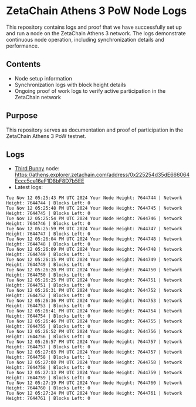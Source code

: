 # ZetaChain Athens 3 PoW Node Logs
This repository contains logs and proof that we have successfully set up and run a node on the ZetaChain Athens 3 network. The logs demonstrate continuous node operation, including synchronization details and performance.

## Contents
- Node setup information
- Synchronization logs with block height details
- Ongoing proof of work logs to verify active participation in the ZetaChain network

## Purpose
This repository serves as documentation and proof of participation in the ZetaChain Athens 3 PoW testnet.

## Logs

- [Third Bunny](https://thirdbunny.xyz/) node: https://athens.explorer.zetachain.com/address/0x225254d35dE666064Eccc5ce16eF1D8bF8D7b5EE
- Latest logs:
```
Tue Nov 12 05:25:43 PM UTC 2024 Your Node Height: 7644744 | Network Height: 7644744 | Blocks Left: 0
Tue Nov 12 05:25:48 PM UTC 2024 Your Node Height: 7644745 | Network Height: 7644745 | Blocks Left: 0
Tue Nov 12 05:25:54 PM UTC 2024 Your Node Height: 7644746 | Network Height: 7644746 | Blocks Left: 0
Tue Nov 12 05:25:59 PM UTC 2024 Your Node Height: 7644747 | Network Height: 7644747 | Blocks Left: 0
Tue Nov 12 05:26:04 PM UTC 2024 Your Node Height: 7644748 | Network Height: 7644748 | Blocks Left: 0
Tue Nov 12 05:26:09 PM UTC 2024 Your Node Height: 7644748 | Network Height: 7644749 | Blocks Left: 1
Tue Nov 12 05:26:15 PM UTC 2024 Your Node Height: 7644749 | Network Height: 7644749 | Blocks Left: 0
Tue Nov 12 05:26:20 PM UTC 2024 Your Node Height: 7644750 | Network Height: 7644750 | Blocks Left: 0
Tue Nov 12 05:26:25 PM UTC 2024 Your Node Height: 7644751 | Network Height: 7644751 | Blocks Left: 0
Tue Nov 12 05:26:31 PM UTC 2024 Your Node Height: 7644752 | Network Height: 7644752 | Blocks Left: 0
Tue Nov 12 05:26:36 PM UTC 2024 Your Node Height: 7644753 | Network Height: 7644753 | Blocks Left: 0
Tue Nov 12 05:26:41 PM UTC 2024 Your Node Height: 7644754 | Network Height: 7644754 | Blocks Left: 0
Tue Nov 12 05:26:46 PM UTC 2024 Your Node Height: 7644755 | Network Height: 7644755 | Blocks Left: 0
Tue Nov 12 05:26:52 PM UTC 2024 Your Node Height: 7644756 | Network Height: 7644756 | Blocks Left: 0
Tue Nov 12 05:26:57 PM UTC 2024 Your Node Height: 7644757 | Network Height: 7644757 | Blocks Left: 0
Tue Nov 12 05:27:03 PM UTC 2024 Your Node Height: 7644757 | Network Height: 7644758 | Blocks Left: 1
Tue Nov 12 05:27:08 PM UTC 2024 Your Node Height: 7644758 | Network Height: 7644758 | Blocks Left: 0
Tue Nov 12 05:27:13 PM UTC 2024 Your Node Height: 7644759 | Network Height: 7644759 | Blocks Left: 0
Tue Nov 12 05:27:19 PM UTC 2024 Your Node Height: 7644760 | Network Height: 7644760 | Blocks Left: 0
Tue Nov 12 05:27:24 PM UTC 2024 Your Node Height: 7644761 | Network Height: 7644761 | Blocks Left: 0
```
